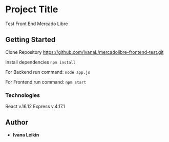 # Project Title

Test Front End Mercado Libre

## Getting Started

Clone Repository
https://github.com/IvanaL/mercadolibre-frontend-test.git

Install dependencies
`npm install`

For Backend run command:
`node app.js`

For Frontend run command:
`npm start`

### Technologies

React v.16.12
Express v.4.17.1

## Author

* **Ivana Leikin**


